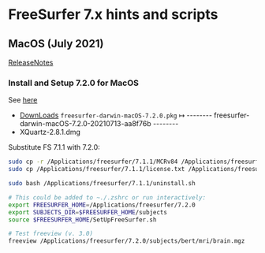 # FreeSurfer 7.x hints and scripts



## MacOS (July 2021)
[ReleaseNotes](https://surfer.nmr.mgh.harvard.edu/fswiki/ReleaseNotes)

### Install and Setup 7.2.0 for MacOS
See [here](https://surfer.nmr.mgh.harvard.edu/fswiki//FS7_mac)

- [DownLoads](https://surfer.nmr.mgh.harvard.edu/fswiki/rel7downloads) `freesurfer-darwin-macOS-7.2.0.pkg`  $\mapsto$  -------- freesurfer-darwin-macOS-7.2.0-20210713-aa8f76b --------
- XQuartz-2.8.1.dmg


Substitute FS 7.1.1 with 7.2.0:
```bash
sudo cp -r /Applications/freesurfer/7.1.1/MCRv84 /Applications/freesurfer/7.2.0/
sudo cp /Applications/freesurfer/7.1.1/license.txt /Applications/freesurfer/7.2.0/

sudo bash /Applications/freesurfer/7.1.1/uninstall.sh 

# This could be added to ~./.zshrc or run interactively:
export FREESURFER_HOME=/Applications/freesurfer/7.2.0
export SUBJECTS_DIR=$FREESURFER_HOME/subjects
source $FREESURFER_HOME/SetUpFreeSurfer.sh

# Test freeview (v. 3.0)
freeview /Applications/freesurfer/7.2.0/subjects/bert/mri/brain.mgz
```



